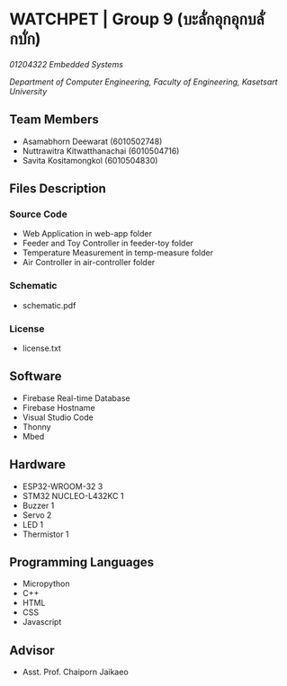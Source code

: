 # WATCHPET | Group 9 (บะลั่กอุกอุกบลั่กบั่ก)
*01204322 Embedded Systems*

*Department of Computer Engineering, Faculty of Engineering, Kasetsart University*

## Team Members
- Asamabhorn  Deewarat        (6010502748)
- Nuttrawitra Kitwatthanachai (6010504716)
- Savita      Kositamongkol   (6010504830)

## Files Description
### Source Code 
- Web Application in web-app folder
- Feeder and Toy Controller in feeder-toy folder
- Temperature Measurement in temp-measure folder
- Air Controller in air-controller folder
### Schematic 
- schematic.pdf
### License
- license.txt

## Software
- Firebase Real-time Database
- Firebase Hostname 
- Visual Studio Code
- Thonny
- Mbed 

## Hardware
- ESP32-WROOM-32 3
- STM32 NUCLEO-L432KC 1
- Buzzer 1
- Servo 2
- LED 1
- Thermistor 1

## Programming Languages
- Micropython
- C++
- HTML
- CSS
- Javascript

## Advisor
- Asst. Prof. Chaiporn Jaikaeo
